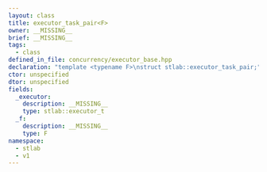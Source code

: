 ```yaml
---
layout: class
title: executor_task_pair<F>
owner: __MISSING__
brief: __MISSING__
tags:
  - class
defined_in_file: concurrency/executor_base.hpp
declaration: "template <typename F>\nstruct stlab::executor_task_pair;"
ctor: unspecified
dtor: unspecified
fields:
  _executor:
    description: __MISSING__
    type: stlab::executor_t
  _f:
    description: __MISSING__
    type: F
namespace:
  - stlab
  - v1
---
```

